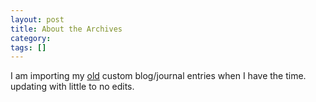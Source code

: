 ```yaml
---
layout: post
title: About the Archives
category: 
tags: []
---
```



I am importing my <a href="http://skoutsec.org/me/journal">old</a> custom blog/journal entries when I have the time.  updating with little to no edits.
